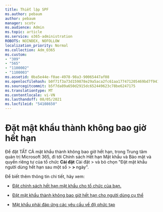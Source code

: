 ```yaml
---
title: Thiết lập SPF
ms.author: pebaum
author: pebaum
manager: scotv
ms.audience: Admin
ms.topic: article
ms.service: o365-administration
ROBOTS: NOINDEX, NOFOLLOW
localization_priority: Normal
ms.collection: Adm_O365
ms.custom:
- "309"
- "565"
- "1100002"
- "1100003"
ms.assetid: 0ba5e44e-f0ae-4978-98a3-90065447af08
ms.openlocfilehash: b0f71f3a73d159878e29a5aca2fc61aa177471205469bd7f941daf2a67bdcb68
ms.sourcegitcommit: b5f7da89a650d2915dc652449623c78be6247175
ms.translationtype: MT
ms.contentlocale: vi-VN
ms.lasthandoff: 08/05/2021
ms.locfileid: "54108650"
---
```

# <a name="set-passwords-to-never-expire"></a>Đặt mật khẩu thành không bao giờ hết hạn

Để đặt TẤT CẢ mật khẩu thành không bao giờ hết hạn, trong Trung tâm quản trị Microsoft 365, đi tới Chính sách Hết hạn Mật khẩu và Bảo mật và quyền riêng tư của tổ chức **Cài đặt** Cài đặt > và bỏ chọn "Đặt mật khẩu người dùng hết hạn sau một số  >  **[](https://portal.office.com/adminportal/home#/settings/security)  >  [](https://portal.microsoft.com/Adminportal/Home#/Settings/SecurityPrivacy/:/Settings/L1/PasswordPolicy)** ngày".
  
Để biết thêm thông tin chi tiết, hãy xem:

- [Đặt chính sách hết hạn mật khẩu cho tổ chức của bạn.](https://docs.microsoft.com/microsoft-365/admin/manage/set-password-expiration-policy)
  
- [Đặt mật khẩu thành không bao giờ hết hạn cho người dùng cụ thể](https://docs.microsoft.com/microsoft-365/admin/add-users/set-password-to-never-expire)

- [Mật khẩu phải đáp ứng các yêu cầu về độ phức tạp](https://docs.microsoft.com/windows/security/threat-protection/security-policy-settings/password-must-meet-complexity-requirements)
  